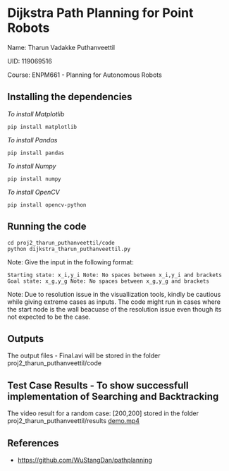# Dijkstra Path Planning for Point Robots
Name: Tharun Vadakke Puthanveettil

UID: 119069516

Course:  ENPM661 - Planning for Autonomous Robots

## Installing the dependencies

*To install Matplotlib*
```
pip install matplotlib
```
*To install Pandas*
```
pip install pandas
```
*To install Numpy*
```
pip install numpy
```
*To install OpenCV*
```
pip install opencv-python
```

## Running the code
```
cd proj2_tharun_puthanveettil/code
python dijkstra_tharun_puthanveettil.py
```
Note:
Give the input in the following format:
```
Starting state: x_i,y_i Note: No spaces between x_i,y_i and brackets
Goal state: x_g,y_g Note: No spaces between x_g,y_g and brackets
```
Note: Due to resolution issue in the visuallization tools, kindly be cautious while giving extreme cases as inputs. The code might run in cases where the start node is the wall beacuase of the resolution issue even though its not expected to be the case.

## Outputs
The output files - Final.avi will be stored in the folder proj2_tharun_puthanveettil/code


## Test Case Results - To show successfull implementation of Searching and Backtracking
The video result for a random case: [200,200] stored in the folder proj2_tharun_puthanveettil/results
[demo.mp4](https://github.com/tvpian/Dijkstra-Path-Planning/assets/41953267/433f63dc-c6d7-4bb6-9023-a8b15a3c7a76)



## References
- https://github.com/WuStangDan/pathplanning
